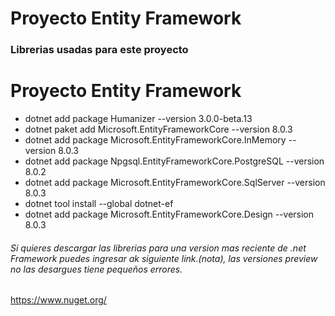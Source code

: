 
# Proyecto Entity Framework

### Librerias usadas para este proyecto
# Proyecto Entity Framework

- dotnet add package Humanizer --version 3.0.0-beta.13
- dotnet paket add Microsoft.EntityFrameworkCore --version 8.0.3
- dotnet add package Microsoft.EntityFrameworkCore.InMemory --version 8.0.3
- dotnet add package Npgsql.EntityFrameworkCore.PostgreSQL --version 8.0.2
- dotnet add package Microsoft.EntityFrameworkCore.SqlServer --version 8.0.3
- dotnet tool install --global dotnet-ef
- dotnet add package Microsoft.EntityFrameworkCore.Design --version 8.0.3

###### Si quieres descargar las librerias para una version mas reciente de .net Framework puedes ingresar ak siguiente link.(nota), las versiones preview no las desargues tiene pequeños errores.
https://www.nuget.org/


